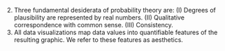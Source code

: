 2. Three fundamental desiderata of probability theory are:
(I) Degrees of plausibility are represented by real numbers.
(II) Qualitative correspondence with common sense.
(III) Consistency.
3. All data visualizations map data values into quantifiable features of the resulting graphic. We refer to these features as aesthetics. 
